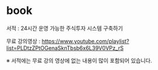 # book
서적 : 24시간 운영 가능한 주식투자 시스템 구축하기

무료 강의영상 : https://www.youtube.com/playlist?list=PLDtzZPtOGenaSknTbsb6x6L39V0VPz_rS

※ 서적에는 무료 강의 영상에 없는 내용이 많이 포함되어 있습니다.
